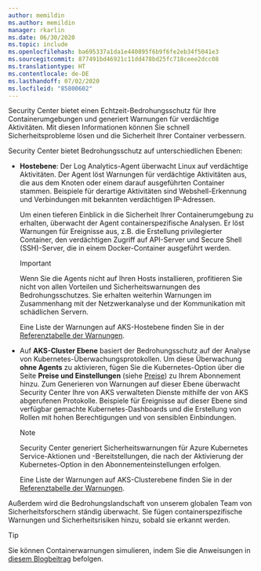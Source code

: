 ```yaml
---
author: memildin
ms.author: memildin
manager: rkarlin
ms.date: 06/30/2020
ms.topic: include
ms.openlocfilehash: ba695337a1da1e440895f6b9f6fe2eb34f5041e3
ms.sourcegitcommit: 877491bd46921c11dd478bd25fc718ceee2dcc08
ms.translationtype: HT
ms.contentlocale: de-DE
ms.lasthandoff: 07/02/2020
ms.locfileid: "85800602"
---
```

Security Center bietet einen Echtzeit-Bedrohungsschutz für Ihre Containerumgebungen und generiert Warnungen für verdächtige Aktivitäten. Mit diesen Informationen können Sie schnell Sicherheitsprobleme lösen und die Sicherheit Ihrer Container verbessern.

Security Center bietet Bedrohungsschutz auf unterschiedlichen Ebenen: 

* **Hostebene**: Der Log Analytics-Agent überwacht Linux auf verdächtige Aktivitäten. Der Agent löst Warnungen für verdächtige Aktivitäten aus, die aus dem Knoten oder einem darauf ausgeführten Container stammen. Beispiele für derartige Aktivitäten sind Webshell-Erkennung und Verbindungen mit bekannten verdächtigen IP-Adressen.

    Um einen tieferen Einblick in die Sicherheit Ihrer Containerumgebung zu erhalten, überwacht der Agent containerspezifische Analysen. Er löst Warnungen für Ereignisse aus, z.B. die Erstellung privilegierter Container, den verdächtigen Zugriff auf API-Server und Secure Shell (SSH)-Server, die in einem Docker-Container ausgeführt werden.

    >[!IMPORTANT]
    > Wenn Sie die Agents nicht auf Ihren Hosts installieren, profitieren Sie nicht von allen Vorteilen und Sicherheitswarnungen des Bedrohungsschutzes. Sie erhalten weiterhin Warnungen im Zusammenhang mit der Netzwerkanalyse und der Kommunikation mit schädlichen Servern.

    Eine Liste der Warnungen auf AKS-Hostebene finden Sie in der [Referenztabelle der Warnungen](https://docs.microsoft.com/azure/security-center/alerts-reference#alerts-containerhost).


* Auf **AKS-Cluster Ebene** basiert der Bedrohungsschutz auf der Analyse von Kubernetes-Überwachungsprotokollen. Um diese Überwachung **ohne Agents** zu aktivieren, fügen Sie die Kubernetes-Option über die Seite **Preise und Einstellungen** (siehe [Preise](https://docs.microsoft.com/azure/security-center/security-center-pricing)) zu Ihrem Abonnement hinzu. Zum Generieren von Warnungen auf dieser Ebene überwacht Security Center Ihre von AKS verwalteten Dienste mithilfe der von AKS abgerufenen Protokolle. Beispiele für Ereignisse auf dieser Ebene sind verfügbar gemachte Kubernetes-Dashboards und die Erstellung von Rollen mit hohen Berechtigungen und von sensiblen Einbindungen.

    >[!NOTE]
    > Security Center generiert Sicherheitswarnungen für Azure Kubernetes Service-Aktionen und -Bereitstellungen, die nach der Aktivierung der Kubernetes-Option in den Abonnementeinstellungen erfolgen. 

    Eine Liste der Warnungen auf AKS-Clusterebene finden Sie in der [Referenztabelle der Warnungen](https://docs.microsoft.com/azure/security-center/alerts-reference#alerts-akscluster).

Außerdem wird die Bedrohungslandschaft von unserem globalen Team von Sicherheitsforschern ständig überwacht. Sie fügen containerspezifische Warnungen und Sicherheitsrisiken hinzu, sobald sie erkannt werden.

> [!TIP]
> Sie können Containerwarnungen simulieren, indem Sie die Anweisungen in [diesem Blogbeitrag](https://techcommunity.microsoft.com/t5/azure-security-center/how-to-demonstrate-the-new-containers-features-in-azure-security/ba-p/1011270) befolgen.